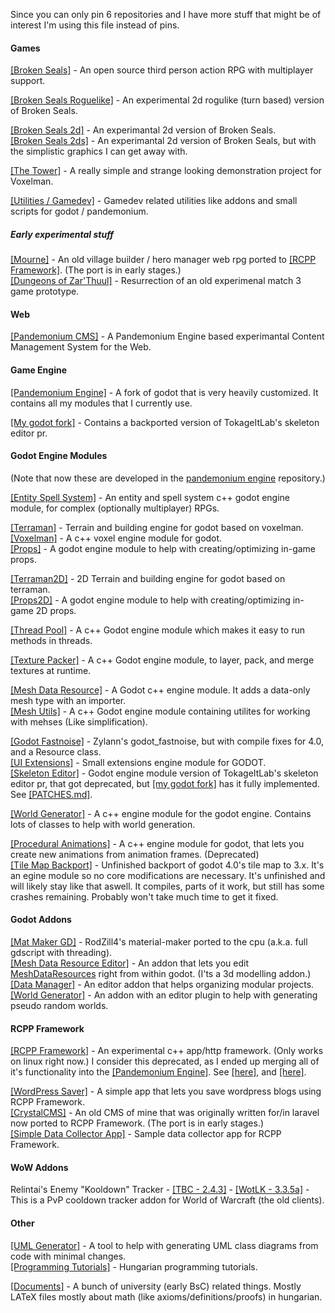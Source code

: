 Since you can only pin 6 repositories and I have more stuff that might be of interest I'm using this file instead of pins.

#### Games

[[Broken Seals]](https://github.com/Relintai/broken_seals) - An open source third person action RPG with multiplayer support.

[[Broken Seals Roguelike]](https://github.com/Relintai/broken_seals_roguelike) - An experimental 2d rogulike (turn based) version of Broken Seals.

[[Broken Seals 2d]](https://github.com/Relintai/broken_seals_2d) - An experimantal 2d version of Broken Seals.\
[[Broken Seals 2ds]](https://github.com/Relintai/broken_seals_2ds) - An experimantal 2d version of Broken Seals, but with the simplistic graphics I can get away with.

[[The Tower]](https://github.com/Relintai/the_tower) - A really simple and strange looking demonstration project for Voxelman.

[[Utilities / Gamedev]](https://github.com/Relintai/utilities_gamedev) - Gamedev related utilities like addons and small scripts for godot / pandemonium. 

##### Early experimental stuff

[[Mourne]](https://github.com/Relintai/mourne) - 
An old village builder / hero manager web rpg ported to [[RCPP Framework]](https://github.com/Relintai/rcpp_framework). (The port is in early stages.) \
[[Dungeons of Zar'Thuul]](https://github.com/Relintai/dungeons_of_zar_thuul) - Resurrection of an old experimenal match 3 game prototype. 

#### Web

[[Pandemonium CMS]](https://github.com/Relintai/pandemonium_cms) - A Pandemonium Engine based experimantal Content Management System for the Web. 

#### Game Engine

[[Pandemonium Engine]](https://github.com/Relintai/pandemonium_engine) - A fork of godot that is very heavily customized. It contains all my modules that I currently use.

[[My godot fork]](https://github.com/Relintai/godot/tree/3.x) - Contains a backported version of TokageItLab's skeleton editor pr.

#### Godot Engine Modules

(Note that now these are developed in the [pandemonium engine](https://github.com/Relintai/pandemonium_engine) repository.)

[[Entity Spell System]](https://github.com/Relintai/entity_spell_system) - An entity and spell system c++ godot engine module, for complex (optionally multiplayer) RPGs.

[[Terraman]](https://github.com/Relintai/terraman) - Terrain and building engine for godot based on voxelman.\
[[Voxelman]](https://github.com/Relintai/voxelman) - A c++ voxel engine module for godot. \
[[Props]](https://github.com/Relintai/props) - A godot engine module to help with creating/optimizing in-game props.

[[Terraman2D]](https://github.com/Relintai/terraman_2d) - 2D Terrain and building engine for godot based on terraman.\
[[Props2D]](https://github.com/Relintai/props_2d) - A godot engine module to help with creating/optimizing in-game 2D props.

[[Thread Pool]](https://github.com/Relintai/thread_pool) - A c++ Godot engine module which makes it easy to run methods in threads.

[[Texture Packer]](https://github.com/Relintai/texture_packer) - A c++ Godot engine module, to layer, pack, and merge textures at runtime.

[[Mesh Data Resource]](https://github.com/Relintai/mesh_data_resource) - A Godot c++ engine module. It adds a data-only mesh type with an importer.\
[[Mesh Utils]](https://github.com/Relintai/mesh_utils) - A c++ Godot engine module containing utilites for working with mehses (Like simplification).

[[Godot Fastnoise]](https://github.com/Relintai/godot_fastnoise) - Zylann's godot_fastnoise, but with compile fixes for 4.0, and a Resource class.\
[[UI Extensions]](https://github.com/Relintai/ui_extensions) - Small extensions engine module for GODOT.\
[[Skeleton Editor]](https://github.com/Relintai/skeleton_editor) - Godot engine module version of TokageItLab's skeleton editor pr, that got deprecated, but [[my godot fork]](https://github.com/Relintai/godot/tree/3.x) has it fully implemented. See [[PATCHES.md]](https://github.com/Relintai/godot/blob/3.x/PATCHES.md).

[[World Generator]](https://github.com/Relintai/world_generator) - A c++ engine module for the godot engine. Contains lots of classes to help with world generation.

[[Procedural Animations]](https://github.com/Relintai/procedural_animations) - A c++ engine module for godot, that lets you create new animations from animation frames. (Deprecated)\
[[Tile Map Backport]](https://github.com/Relintai/tile_map_backport) - Unfinished backport of godot 4.0's tile map to 3.x. It's an egine module so no core modifications are necessary. It's unfinished and will likely stay like that aswell. It compiles, parts of it work, but still has some crashes remaining. Probably won't take much time to get it fixed.

#### Godot Addons

[[Mat Maker GD]](https://github.com/Relintai/mat_maker_gd) - RodZill4's material-maker ported to the cpu (a.k.a. full gdscript with threading).\
[[Mesh Data Resource Editor]](https://github.com/Relintai/broken_seals/tree/master/game/addons/mesh_data_resource_editor) - An addon that lets you edit [MeshDataResources](https://github.com/Relintai/mesh_data_resource/blob/master/mesh_data_resource.h) right from within godot. (I'ts a 3d modelling addon.)\
[[Data Manager]](https://github.com/Relintai/broken_seals/tree/master/game/addons/data_manager) - An editor addon that helps organizing modular projects.\
[[World Generator]](https://github.com/Relintai/broken_seals/tree/master/game/addons/world_generator) - An addon with an editor plugin to help with generating pseudo random worlds.

#### RCPP Framework

[[RCPP Framework]](https://github.com/Relintai/rcpp_framework) - An experimental c++ app/http framework. (Only works on linux right now.) I consider this deprecated, as I ended up merging all of it's functionality into the [[Pandemonium Engine]](https://github.com/Relintai/pandemonium_engine). See [[here]](https://github.com/Relintai/pandemonium_engine/tree/master/modules/web), and [[here]](https://github.com/Relintai/pandemonium_engine/tree/master/modules/database).

[[WordPress Saver]](https://github.com/Relintai/wp_saver) - A simple app that lets you save wordpress blogs using RCPP Framework.\
[[CrystalCMS]](https://github.com/Relintai/crystal_cms) - An old CMS of mine that was originally written for/in laravel now ported to RCPP Framework. (The port is in early stages.)\
[[Simple Data Collector App]](https://github.com/Relintai/rcpp_sample_simple_data_collector_app) - Sample data collector app for RCPP Framework. 

#### WoW Addons

Relintai's Enemy "Kooldown" Tracker - [[TBC - 2.4.3]](https://github.com/Relintai/Relintais-Enemy-Kooldown-Tracker-TBC) - [[WotLK - 3.3.5a]](https://github.com/Relintai/Relintais-Enemy-Kooldown-Tracker-WotLK) - This is a PvP cooldown tracker addon for World of Warcraft (the old clients).

#### Other

[[UML Generator]](https://github.com/Relintai/uml_generator) - A tool to help with generating UML class diagrams from code with minimal changes.\
[[Programming Tutorials]](https://github.com/Relintai/programming_tutorials) - Hungarian programming tutorials.

[[Documents]](https://github.com/Relintai/Documents) - A bunch of university (early BsC) related things. Mostly LATeX files mostly about math (like axioms/definitions/proofs) in hungarian.
